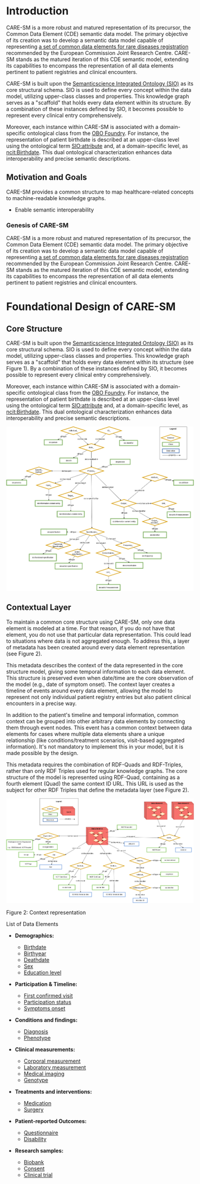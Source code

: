 # Introduction

CARE-SM is a more robust and matured representation of its precursor, the Common Data Element (CDE) semantic data model. The primary objective of its creation was to develop a semantic data model capable of representing [a set of common data elements for rare diseases registration](https://eu-rd-platform.jrc.ec.europa.eu/sites/default/files/CDS/EU_RD_Platform_CDS_Final.pdf) recommended by the European Commission Joint Research Centre. CARE-SM stands as the matured iteration of this CDE semantic model, extending its capabilities to encompass the representation of all data elements pertinent to patient registries and clinical encounters.

CARE-SM is built upon the [Semanticscience Integrated Ontology (SIO)](https://doi.org/10.1186/2041-1480-5-14) as its core structural schema. SIO is used to define every concept within the data model, utilizing upper-class classes and properties. This knowledge graph serves as a "scaffold" that holds every data element within its structure. By a combination of these instances defined by SIO, it becomes possible to represent every clinical entry comprehensively.

Moreover, each instance within CARE-SM is associated with a domain-specific ontological class from the [OBO Foundry](http://obofoundry.org/). For instance, the representation of patient birthdate is described at an upper-class level using the ontological term [SIO:attribute](http://semanticscience.org/resource/SIO_000614) and, at a domain-specific level, as [ncit:Birthdate](http://purl.obolibrary.org/obo/NCIT_C68615). This dual ontological characterization enhances data interoperability and precise semantic descriptions.


## Motivation and Goals

CARE-SM provides a common structure to map healthcare-related concepts to machine-readable knowledge graphs.

- Enable semantic interoperability 


### Genesis of CARE-SM

CARE-SM is a more robust and matured representation of its precursor, the Common Data Element (CDE) semantic data model. The primary objective of its creation was to develop a semantic data model capable of representing [a set of common data elements for rare diseases registration](https://eu-rd-platform.jrc.ec.europa.eu/sites/default/files/CDS/EU_RD_Platform_CDS_Final.pdf) recommended by the European Commission Joint Research Centre. CARE-SM stands as the matured iteration of this CDE semantic model, extending its capabilities to encompass the representation of all data elements pertinent to patient registries and clinical encounters.

# Foundational Design of CARE-SM

## Core Structure

CARE-SM is built upon the [Semanticscience Integrated Ontology (SIO)](https://doi.org/10.1186/2041-1480-5-14) as its core structural schema. SIO is used to define every concept within the data model, utilizing upper-class classes and properties. This knowledge graph serves as a "scaffold" that holds every data element within its structure (see Figure 1). By a combination of these instances defined by SIO, it becomes possible to represent every clinical entry comprehensively.

Moreover, each instance within CARE-SM is associated with a domain-specific ontological class from the [OBO Foundry](http://obofoundry.org/). For instance, the representation of patient birthdate is described at an upper-class level using the ontological term [SIO:attribute](http://semanticscience.org/resource/SIO_000614) and, at a domain-specific level, as [ncit:Birthdate](http://purl.obolibrary.org/obo/NCIT_C68615). This dual ontological characterization enhances data interoperability and precise semantic descriptions.

![Figure 1: Core structure](https://raw.githubusercontent.com/CARE-SM/CARE-Semantic-Model/main/images/CARE-SM-Core.png)


## Contextual Layer

To maintain a common core structure using CARE-SM, only one data element is modeled at a time. For that reason, if you do not have that element, you do not use that particular data representation. This could lead to situations where data is not aggregated enough. To address this, a layer of metadata has been created around every data element representation (see Figure 2).

This metadata describes the context of the data represented in the core structure model, giving some temporal information to each data element. This structure is preserved even when date/time are the core observation of the model (e.g., date of symptom onset). The context layer creates a timeline of events around every data element, allowing the model to represent not only individual patient registry entries but also patient clinical encounters in a precise way.

In addition to the patient's timeline and temporal information, common context can be grouped into other arbitrary data elements by connecting them through event nodes. This event has a common context between data elements for cases where multiple data elements share a unique relationship (like conditions/treatment scenarios, visit-based aggregated information). It's not mandatory to implement this in your model, but it is made possible by the design.

This metadata requires the combination of RDF-Quads and RDF-Triples, rather than only RDF Triples used for regular knowledge graphs. The core structure of the model is represented using RDF-Quad, containing as a fourth element (Quad) the same context ID URL. This URL is used as the subject for other RDF Triples that define the metadata layer (see Figure 2).

![Figure 2: Context representation](https://raw.githubusercontent.com/CARE-SM/CARE-Semantic-Model/main/images/CARE-SM-Context.png)

Figure 2: Context representation


List of Data Elements

- **Demographics:**
  - [Birthdate](https://care-sm.readthedocs.io/en/latest/Birthdate.html)
  - [Birthyear](https://care-sm.readthedocs.io/en/latest/Birthyear.html)
  - [Deathdate](https://care-sm.readthedocs.io/en/latest/Deathdate.html)
  - [Sex](https://care-sm.readthedocs.io/en/latest/Sex.html)
  - [Education level](https://care-sm.readthedocs.io/en/latest/Education.html)

- **Participation & Timeline:**
  - [First confirmed visit](https://care-sm.readthedocs.io/en/latest/First_visit.html)
  - [Participation status](https://care-sm.readthedocs.io/en/latest/Status.html)
  - [Symptoms onset](https://care-sm.readthedocs.io/en/latest/Symptoms_onset.html)

- **Conditions and findings:**
  - [Diagnosis](https://care-sm.readthedocs.io/en/latest/Diagnosis.html)
  - [Phenotype](https://care-sm.readthedocs.io/en/latest/Phenotype.html)

- **Clinical measurements:**
  - [Corporal measurement](https://care-sm.readthedocs.io/en/latest/Body-measurement.html)
  - [Laboratory measurement](https://care-sm.readthedocs.io/en/latest/Laboratory.html)
  - [Medical imaging](https://care-sm.readthedocs.io/en/latest/Imaging.html)
  - [Genotype](https://care-sm.readthedocs.io/en/latest/Genotype.html)

- **Treatments and interventions:**
  - [Medication](https://care-sm.readthedocs.io/en/latest/Medication.html)
  - [Surgery](https://care-sm.readthedocs.io/en/latest/Surgery.html)

- **Patient-reported Outcomes:**
  - [Questionnaire](https://care-sm.readthedocs.io/en/latest/Questionnaire.html)
  - [Disability](https://care-sm.readthedocs.io/en/latest/Disability.html)

- **Research samples:**
  - [Biobank](https://care-sm.readthedocs.io/en/latest/Biobank.html)
  - [Consent](https://care-sm.readthedocs.io/en/latest/Consent.html)
  - [Clinical trial](https://care-sm.readthedocs.io/en/latest/Cclinical_trial.html)


